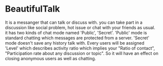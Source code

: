 BeautifulTalk
=============

It is a messanger that can talk or discuss with.
you can take part in a discussion like social problem, hot issue or chat with your friends as usual.
it has two kinds of chat mode named 'Public', 'Secret'.
'Public' mode is standard chatting which messages are protected from a server.
'Secret' mode doesn't save any history talk with.
Every users will be assigned 'Level' which describes activity ratio which implies your "Ratio of contact", "Participation rate about any discussion or topic".
So it will have an effect on closing anonymous users as well as chatting.


